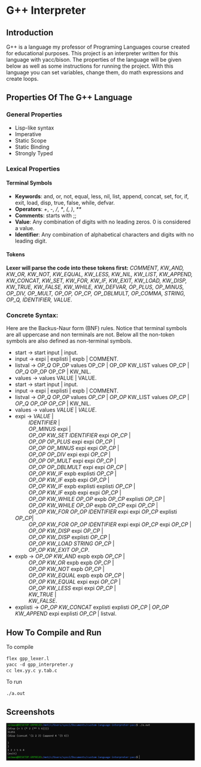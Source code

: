 # G++ Interpreter
## Introduction
G++ is a language my professor of Programing Languages course created for educational purposes. This project is an interpreter written for this language with yacc/bison. The properties of the language will be given below as well as some instructions for running the project. With this language you can set variables, change them, do math expressions and create loops.
## Properties Of The G++ Language
### General Properties
* Lisp-like syntax
* Imperative
* Static Scope
* Static Binding
* Strongly Typed
### Lexical Properties
#### Terminal Symbols
* **Keywords**: and, or, not, equal, less, nil, list, append, concat, set, for, if, exit, load, disp, true, false, while, defvar.
* **Operators**: *+*, *-*, */*, *\**, *(*, *)*, *\*\**
* **Comments**: starts with ;;
* **Value**: Any combination of digits with no leading zeros. 0 is
considered a value.
* **Identifier**: Any combination of alphabetical characters and digits
with no leading digit.

#### Tokens 
__Lexer will parse the code into these tokens first:__ _COMMENT, KW_AND, KW_OR, KW_NOT, KW_EQUAL, KW_LESS, KW_NIL, KW_LIST, KW_APPEND, KW_CONCAT, KW_SET, KW_FOR, KW_IF, KW_EXIT, KW_LOAD, KW_DISP, KW_TRUE, KW_FALSE, KW_WHILE, KW_DEFVAR, OP_PLUS, OP_MINUS, OP_DIV, OP_MULT, OP_OP, OP_CP, OP_DBLMULT, OP_COMMA, STRING, OP_Q, IDENTIFIER, VALUE_.

### Concrete Syntax:
Here are the Backus-Naur form (BNF) rules. Notice that terminal symbols are all uppercase and non terminals are not. Below all the non-token symbols are also defined as non-terminal symbols.
* start -> start input | input.
* input -> expi | explisti | expb | COMMENT.
* listval -> _OP_Q_ OP_OP values OP_CP | OP_OP KW_LIST values OP_CP | _OP_Q_ OP_OP OP_CP | KW_NIL.
* values -> values VALUE | VALUE.
* start -> start input | input.
* input -> expi | explisti | expb | COMMENT.
* listval -> _OP_Q_ _OP_OP_ values _OP_CP_ | _OP_OP_ KW_LIST values _OP_CP_ | _OP_Q_ _OP_OP_ _OP_CP_ | KW_NIL.
* values -> values _VALUE_ | _VALUE_.
* expi -> _VALUE_ |\
        &emsp; &emsp; _IDENTIFIER_ |\
        &emsp; &emsp; _OP_MINUS_ expi |\
        &emsp; &emsp; _OP_OP_ _KW_SET_ _IDENTIFIER_ expi _OP_CP_ |\
        &emsp; &emsp; _OP_OP_ _OP_PLUS_ expi expi _OP_CP_ |\
        &emsp; &emsp; _OP_OP_ _OP_MINUS_ expi expi _OP_CP_ |\
        &emsp; &emsp; _OP_OP_ _OP_DIV_ expi expi _OP_CP_ |\
        &emsp; &emsp; _OP_OP_ _OP_MULT_ expi expi _OP_CP_ |\
        &emsp; &emsp; _OP_OP_ _OP_DBLMULT_ expi expi _OP_CP_ |\
        &emsp; &emsp; _OP_OP_ _KW_IF_ expb explisti _OP_CP_ |\
        &emsp; &emsp; _OP_OP_ _KW_IF_ expb expi _OP_CP_ |\
        &emsp; &emsp; _OP_OP_ _KW_IF_ expb explisti explisti _OP_CP_ |\
        &emsp; &emsp; _OP_OP_ _KW_IF_ expb expi expi _OP_CP_ |\
        &emsp; &emsp; _OP_OP_ _KW_WHILE_ _OP_OP_ expb _OP_CP_ explisti _OP_CP_ |\
        &emsp; &emsp; _OP_OP_ _KW_WHILE_ _OP_OP_ expb _OP_CP_ expi _OP_CP_ |\
        &emsp; &emsp; _OP_OP_  _KW_FOR_ _OP_OP_ _IDENTIFIER_ expi expi _OP_CP_ explisti _OP_CP_|\
        &emsp; &emsp; _OP_OP_  _KW_FOR_ _OP_OP_ _IDENTIFIER_ expi expi _OP_CP_ expi _OP_CP_ |\
        &emsp; &emsp; _OP_OP_ _KW_DISP_ expi _OP_CP_ |\
        &emsp; &emsp; _OP_OP_ _KW_DISP_ explisti _OP_CP_ |\
        &emsp; &emsp; _OP_OP_ _KW_LOAD_  _STRING_ _OP_CP_ |\
        &emsp; &emsp; _OP_OP_ _KW_EXIT_  _OP_CP_.
* expb -> _OP_OP_ _KW_AND_ expb expb _OP_CP_ |\
    &emsp; &emsp; _OP_OP_ _KW_OR_ expb expb _OP_CP_ |\
    &emsp; &emsp; _OP_OP_ _KW_NOT_ expb _OP_CP_ |\
    &emsp; &emsp; _OP_OP_ _KW_EQUAL_ expb expb _OP_CP_ |\
    &emsp; &emsp; _OP_OP_ _KW_EQUAL_ expi expi _OP_CP_ |\
    &emsp; &emsp; _OP_OP_ _KW_LESS_ expi expi _OP_CP_ |\
    &emsp; &emsp; _KW_TRUE_ |\
    &emsp; &emsp; _KW_FALSE_.
* explisti -> _OP_OP_ _KW_CONCAT_ explisti explisti _OP_CP_ | _OP_OP_ _KW_APPEND_ expi explisti _OP_CP_ | listval.

## How To Compile and Run
To compile
```
flex gpp_lexer.l
yacc -d gpp_interpreter.y
cc lex.yy.c y.tab.c
```
To run
```
./a.out
```
## Screenshots
![ScreenShot](/screenshots/1.png)